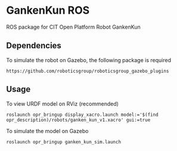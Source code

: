 # GankenKun ROS
ROS package for CIT Open Platform Robot GankenKun

## Dependencies
To simulate the robot on Gazebo, the following package is required
```
https://github.com/roboticsgroup/roboticsgroup_gazebo_plugins
```

## Usage
To view URDF model on RViz (recommended)
```
roslaunch opr_bringup display_xacro.launch model:='$(find opr_description)/robots/ganken_kun_v1.xacro' gui:=true
```
To simulate the model on Gazebo
```
roslaunch opr_bringup ganken_kun_sim.launch
```
